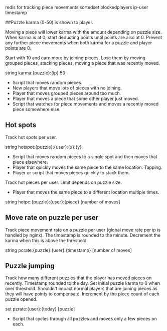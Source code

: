 redis for tracking piece movements
sortedset blockedplayers ip-user timestamp

##Puzzle karma (0-50) is shown to player.

Moving a piece will lower karma with the amount depending on puzzle size. When
karma is at 0; start deducting points until points are also at 0. Prevent any
further piece movements when both karma for a puzzle and player points are 0.

Start with 10 and earn more by joining pieces.
Lose them by moving grouped pieces, stacking pieces, moving a piece that was
recently moved.

string karma:{puzzle}:{ip} 50

- Script that moves random pieces.
- New players that move lots of pieces with no joining.
- Player that moves grouped pieces around too much.
- Player that moves a piece that some other player just moved.
- Script that watches for piece movements and moves a recently moved piece somewhere else.

## Hot spots

Track hot spots per user.

string hotspot:{puzzle}:{user}:{x}:{y}

- Script that moves random pieces to a single spot and then moves that piece elsewhere.
- Player that quickly moves the same piece to the same location. Tapping.
- Player or script that moves pieces quickly to stack them.

Track hot pieces per user. Limit depends on puzzle size.

- Player that moves the same piece to a different location multiple times.

string hotpc:{puzzle}:{user}:{piece} [number of moves]

## Move rate on puzzle per user

Track piece movement rate on a puzzle per user (global move rate per ip is
handled by nginx). The timestamp is rounded to the minute. Decrement the karma
when this is above the threshold.

string pcrate:{puzzle}:{user}:{timestamp} [number of moves]

## Puzzle jumping

Track how many different puzzles that the player has moved pieces on recently.
Timestamp rounded to the day. Set initial puzzle karma to 0 when over
threshold. Shouldn't impact normal players that are joining pieces as they
will have points to compensate. Increment by the piece count of each puzzle opened.

set pzrate:{user}:{today} [puzzle]

- Script that cycles through all puzzles and moves only a few pieces on each.

